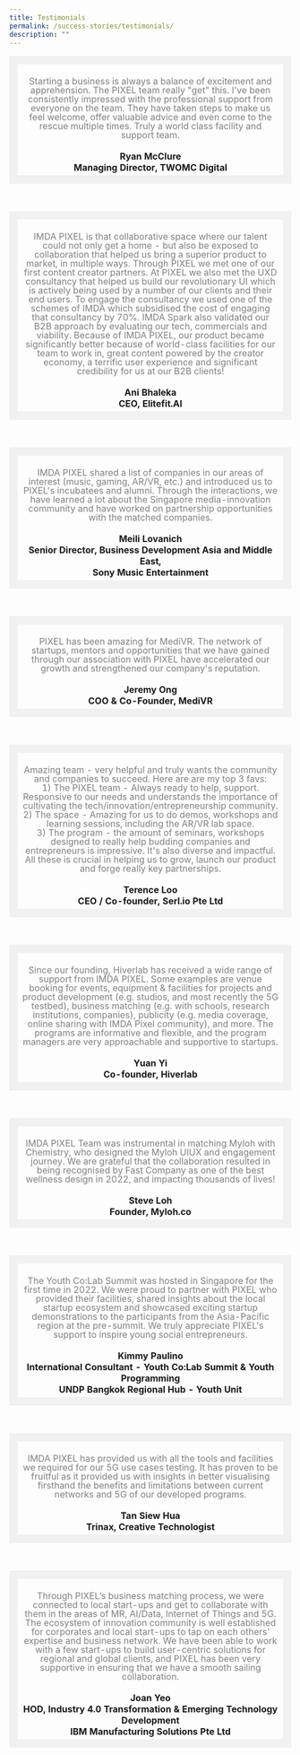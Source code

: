 ```yaml
---
title: Testimonials
permalink: /success-stories/testimonials/
description: ""
---
```

<table>
		<tbody><tr><td style="border: 15px solid #F1F1F1; width:70%; text-align: center;">
				<br><span style="font-size:1.em; line-height:1em; color:grey"> Starting a business is always a balance of excitement and apprehension. The PIXEL team really "get" this. I've been consistently impressed with the professional support from everyone on the team. They have taken steps to make us feel welcome, offer valuable advice and even come to the rescue multiple times. Truly a world class facility and support team.</span>
	<br><br>
		<b>Ryan McClure<br>Managing Director, TWOMC Digital</b>
		</td>
</tr></tbody></table><br>

<table>
		<tbody><tr><td style="border: 15px solid #F1F1F1; width:70%; text-align: center;">
				<br><span style="font-size:1.em; line-height:1em; color:grey"> IMDA PIXEL is that collaborative space where our talent could not only get a home - but also be exposed to collaboration that helped us bring a superior product to market, in multiple ways. Through PIXEL we met one of our first content creator partners. At PIXEL we also met the UXD consultancy that helped us build our revolutionary UI which is actively being used by a number of our clients and their end users. To engage the consultancy we used one of the schemes of IMDA which subsidised the cost of engaging that consultancy by 70%. IMDA Spark also validated our B2B approach by evaluating our tech, commercials and viability. Because of IMDA PIXEL, our product became significantly better because of world-class facilities for our team to work in, great content powered by the creator economy, a terrific user experience and significant credibility for us at our B2B clients!</span>
	<br><br>
		<b>Ani Bhaleka<br>CEO, Elitefit.AI</b>
		</td>
</tr></tbody></table><br>

<table>
		<tbody><tr><td style="border: 15px solid #F1F1F1; width:70%; text-align: center;">
				<br><span style="font-size:1.em; line-height:1em; color:grey"> IMDA PIXEL shared a list of companies in our areas of interest (music, gaming, AR/VR, etc.) and introduced us to PIXEL's incubatees and alumni. Through the interactions, we have learned a lot about the Singapore media-innovation community and have worked on partnership opportunities with the matched companies.</span>
	<br><br>
		<b>Meili Lovanich<br>Senior Director, Business Development Asia and Middle East,<br>Sony Music Entertainment</b>
		</td>
</tr></tbody></table><br>

<table>
	<tbody><tr><td style="border: 15px solid #F1F1F1; width:100%; text-align: center;">
				<br><span style="font-size:1.em; line-height:1em; color:grey"> PIXEL has been amazing for MediVR. The network of startups, mentors and opportunities that we have gained through our association with PIXEL have accelerated our growth and strengthened our company's reputation.</span>
	<br><br>
		<b>Jeremy Ong<br>COO &amp; Co-Founder, MediVR</b>
		</td>	
</tr></tbody></table><br>

<table>
	<tbody><tr><td style="border: 15px solid #F1F1F1; width:100%; text-align: center;">
				<br><span style="font-size:1.em; line-height:1em; color:grey"> Amazing team - very helpful and truly wants the community and companies to succeed. Here are are my top 3 favs: <br>
1) The PIXEL team - Always ready to help, support. Responsive to our needs and understands the importance of cultivating the tech/innovation/entrepreneurship community. <br>
2) The space - Amazing for us to do demos, workshops and learning sessions, including the AR/VR lab space. <br>
3) The program - the amount of seminars, workshops designed to really help budding companies and entrepreneurs is impressive. It's also diverse and impactful. <br>
All these is crucial in helping us to grow, launch our product and forge really key partnerships. 
</span>
	<br><br>
		<b>Terence Loo<br>CEO / Co-founder, Serl.io Pte Ltd</b>
		</td>	
</tr></tbody></table><br>

<table>
	<tbody><tr><td style="border: 15px solid #F1F1F1; width:100%; text-align: center;">
				<br><span style="font-size:1.em; line-height:1em; color:grey"> Since our founding, Hiverlab has received a wide range of support from IMDA PIXEL. Some examples are venue booking for events, equipment &amp; facilities for projects and product development (e.g. studios, and most recently the 5G testbed), business matching (e.g. with schools, research institutions, companies), publicity (e.g. media coverage, online sharing with IMDA Pixel community), and more. The programs are informative and flexible, and the program managers are very approachable and supportive to startups.</span>
	<br><br>
		<b>Yuan Yi<br>Co-founder, Hiverlab</b>
		</td>	
</tr></tbody></table><br>

<table>
	<tbody><tr><td style="border: 15px solid #F1F1F1; width:100%; text-align: center;">
				<br><span style="font-size:1.em; line-height:1em; color:grey"> IMDA PIXEL Team was instrumental in matching Myloh with Chemistry, who designed the Myloh UIUX and engagement journey. We are grateful that the collaboration resulted in being recognised by Fast Company as one of the best wellness design in 2022, and impacting thousands of lives!</span>
	<br><br>
		<b>Steve Loh<br>Founder, Myloh.co</b>
		</td>	
</tr></tbody></table><br>

<table>
	<tbody><tr><td style="border: 15px solid #F1F1F1; width:100%; text-align: center;">
				<br><span style="font-size:1.em; line-height:1em; color:grey"> The Youth Co:Lab Summit was hosted in Singapore for the first time in 2022. We were proud to partner with PIXEL who provided their facilities, shared insights about the local startup ecosystem and showcased exciting startup demonstrations to the participants from the Asia-Pacific region at the pre-summit. We truly appreciate PIXEL's support to inspire young social entrepreneurs.</span>
	<br><br>
		<b>Kimmy Paulino<br>International Consultant - Youth Co:Lab Summit &amp; Youth Programming<br>UNDP Bangkok Regional Hub - Youth Unit
 </b>
		</td>	
</tr></tbody></table><br>

<table>
	<tbody><tr><td style="border: 15px solid #F1F1F1; width:100%; text-align: center;">
				<br><span style="font-size:1.em; line-height:1em; color:grey"> IMDA PIXEL has provided us with all the tools and facilities we required for our 5G use cases testing. It has proven to be fruitful as it provided us with insights in better visualising firsthand the benefits and limitations between current networks and 5G of our developed programs.</span>
	<br><br>
		<b>Tan Siew Hua<br>Trinax, Creative Technologist
 </b>
		</td>	
</tr></tbody></table><br>

<table>
	<tbody><tr><td style="border: 15px solid #F1F1F1; width:100%; text-align: center;">
				<br><span style="font-size:1.em; line-height:1em; color:grey"> Through PIXEL’s business matching process, we were connected to local start-ups and get to collaborate with them in the areas of MR, AI/Data, Internet of Things and 5G. The ecosystem of innovation community is well established for corporates and local start-ups to tap on each others’ expertise and business network. We have been able to work with a few start-ups to build user-centric solutions for regional and global clients, and PIXEL has been very supportive in ensuring that we have a smooth sailing collaboration. 
</span>
	<br><br>
		<b>Joan Yeo<br>HOD, Industry 4.0 Transformation &amp; Emerging Technology Development
<br>IBM Manufacturing Solutions Pte Ltd
 </b>
		</td>	
</tr></tbody></table><br>